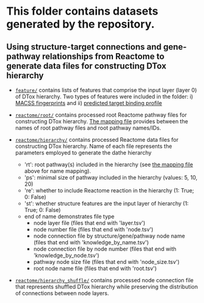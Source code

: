 # This folder contains datasets generated by the repository.

## Using structure-target connections and gene-pathway relationships from Reactome to generate data files for constructing DTox hierarchy

+ [`feature/`](feature/) contains lists of features that comprise the input layer (layer 0) of DTox hierarchy. Two types of features were included in the folder: i) [MACSS fingerprints](feature/maccs_fingerprints.txt) and ii) [predicted target binding profile](feature/target_profile_from_maccs_fingerprints.txt)

+ [`reactome/root/`](reactome/root/) contains processed root Reactome pathway files for constructing DTox hierarchy. [The mapping file](reactome/root_file_map.tsv) provides between the names of root pathway files and root pathway names/IDs. 

+ [`reactome/hierarchy/`](reactome/hierarchy/) contains processed Reactome data files for constructing DTox hierarchy. Name of each file represents the parameters employed to generate the dathe hierarchy
  + 'rt': root pathway(s) included in the hierarchy (see [the mapping file](reactome/root_file_map.tsv) above for name mapping).  
  + 'ps': minimal size of pathway included in the hierarchy (values: 5, 10, 20)
  + 're': whether to include Reactome reaction in the hierarchy (1: True; 0: False)
  + 'st': whether structure features are the input layer of hierarchy (1: True; 0: False)
  + end of name demonstrates file type
    + node layer file (files that end with 'layer.tsv')
    + node number file (files that end with 'node.tsv')
    + node connection file by structure/gene/pathway node name (files that end with 'knowledge_by_name.tsv')
    + node connection file by node number (files that end with 'knowledge_by_node.tsv')
    + pathway node size file (files that end with 'node_size.tsv')
    + root node name file (files that end with 'root.tsv')

+ [`reactome/hierarchy_shuffle/`](reactome/hierarchy_shuffle/) contains processed node connection file that represents shuffled DTox hierarchy while preserving the distribution of connections between node layers. 


